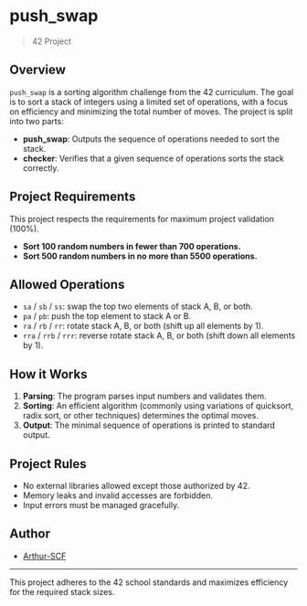 # push_swap

> 42 Project

## Overview

`push_swap` is a sorting algorithm challenge from the 42 curriculum. The goal is to sort a stack of integers using a limited set of operations, with a focus on efficiency and minimizing the total number of moves. The project is split into two parts:
- **push_swap**: Outputs the sequence of operations needed to sort the stack.
- **checker**: Verifies that a given sequence of operations sorts the stack correctly.

## Project Requirements

This project respects the requirements for maximum project validation (100%).
- **Sort 100 random numbers in fewer than 700 operations.**
- **Sort 500 random numbers in no more than 5500 operations.**

## Allowed Operations

- `sa` / `sb` / `ss`: swap the top two elements of stack A, B, or both.
- `pa` / `pb`: push the top element to stack A or B.
- `ra` / `rb` / `rr`: rotate stack A, B, or both (shift up all elements by 1).
- `rra` / `rrb` / `rrr`: reverse rotate stack A, B, or both (shift down all elements by 1).

## How it Works

1. **Parsing**: The program parses input numbers and validates them.
2. **Sorting**: An efficient algorithm (commonly using variations of quicksort, radix sort, or other techniques) determines the optimal moves.
3. **Output**: The minimal sequence of operations is printed to standard output.

## Project Rules

- No external libraries allowed except those authorized by 42.
- Memory leaks and invalid accesses are forbidden.
- Input errors must be managed gracefully.

## Author

- [Arthur-SCF](https://github.com/Arthur-SCF)

---
This project adheres to the 42 school standards and maximizes efficiency for the required stack sizes.
